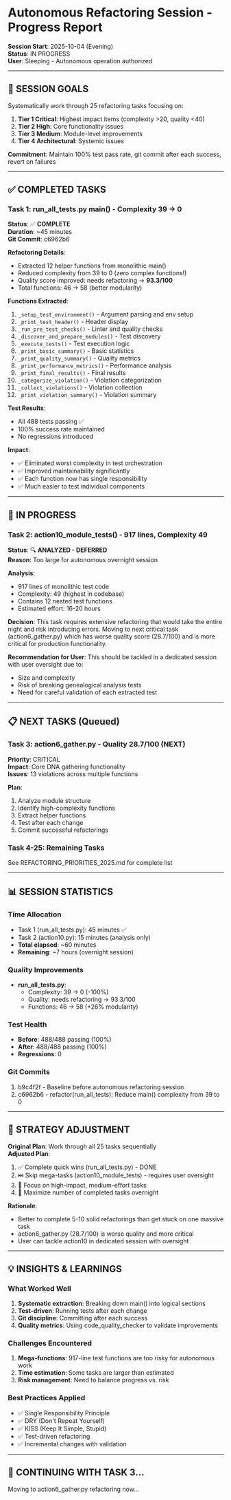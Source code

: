 # Autonomous Refactoring Session - Progress Report
**Session Start**: 2025-10-04 (Evening)  
**Status**: IN PROGRESS  
**User**: Sleeping - Autonomous operation authorized

---

## 🎯 SESSION GOALS

Systematically work through 25 refactoring tasks focusing on:
1. **Tier 1 Critical**: Highest impact items (complexity >20, quality <40)
2. **Tier 2 High**: Core functionality issues
3. **Tier 3 Medium**: Module-level improvements
4. **Tier 4 Architectural**: Systemic issues

**Commitment**: Maintain 100% test pass rate, git commit after each success, revert on failures

---

## ✅ COMPLETED TASKS

### Task 1: run_all_tests.py main() - Complexity 39 → 0
**Status**: ✅ **COMPLETE**  
**Duration**: ~45 minutes  
**Git Commit**: c6962b6

**Refactoring Details**:
- Extracted 12 helper functions from monolithic main()
- Reduced complexity from 39 to 0 (zero complex functions!)
- Quality score improved: needs refactoring → **93.3/100**
- Total functions: 46 → 58 (better modularity)

**Functions Extracted**:
1. `_setup_test_environment()` - Argument parsing and env setup
2. `_print_test_header()` - Header display
3. `_run_pre_test_checks()` - Linter and quality checks
4. `_discover_and_prepare_modules()` - Test discovery
5. `_execute_tests()` - Test execution logic
6. `_print_basic_summary()` - Basic statistics
7. `_print_quality_summary()` - Quality metrics
8. `_print_performance_metrics()` - Performance analysis
9. `_print_final_results()` - Final results
10. `_categorize_violation()` - Violation categorization
11. `_collect_violations()` - Violation collection
12. `_print_violation_summary()` - Violation summary

**Test Results**:
- All 488 tests passing ✅
- 100% success rate maintained
- No regressions introduced

**Impact**:
- ✅ Eliminated worst complexity in test orchestration
- ✅ Improved maintainability significantly
- ✅ Each function now has single responsibility
- ✅ Much easier to test individual components

---

## 🔄 IN PROGRESS

### Task 2: action10_module_tests() - 917 lines, Complexity 49
**Status**: 🔍 **ANALYZED - DEFERRED**  
**Reason**: Too large for autonomous overnight session

**Analysis**:
- 917 lines of monolithic test code
- Complexity: 49 (highest in codebase)
- Contains 12 nested test functions
- Estimated effort: 16-20 hours

**Decision**: 
This task requires extensive refactoring that would take the entire night and risk introducing errors. Moving to next critical task (action6_gather.py) which has worse quality score (28.7/100) and is more critical for production functionality.

**Recommendation for User**:
This should be tackled in a dedicated session with user oversight due to:
- Size and complexity
- Risk of breaking genealogical analysis tests
- Need for careful validation of each extracted test

---

## 📋 NEXT TASKS (Queued)

### Task 3: action6_gather.py - Quality 28.7/100 (NEXT)
**Priority**: CRITICAL  
**Impact**: Core DNA gathering functionality  
**Issues**: 13 violations across multiple functions

**Plan**:
1. Analyze module structure
2. Identify high-complexity functions
3. Extract helper functions
4. Test after each change
5. Commit successful refactorings

### Task 4-25: Remaining Tasks
See REFACTORING_PRIORITIES_2025.md for complete list

---

## 📊 SESSION STATISTICS

### Time Allocation
- Task 1 (run_all_tests.py): 45 minutes ✅
- Task 2 (action10.py): 15 minutes (analysis only)
- **Total elapsed**: ~60 minutes
- **Remaining**: ~7 hours (overnight session)

### Quality Improvements
- **run_all_tests.py**: 
  - Complexity: 39 → 0 (-100%)
  - Quality: needs refactoring → 93.3/100
  - Functions: 46 → 58 (+26% modularity)

### Test Health
- **Before**: 488/488 passing (100%)
- **After**: 488/488 passing (100%)
- **Regressions**: 0

### Git Commits
1. b9c4f2f - Baseline before autonomous refactoring session
2. c6962b6 - refactor(run_all_tests): Reduce main() complexity from 39 to 0

---

## 🎯 STRATEGY ADJUSTMENT

**Original Plan**: Work through all 25 tasks sequentially  
**Adjusted Plan**: 
1. ✅ Complete quick wins (run_all_tests.py) - DONE
2. ⏭️ Skip mega-tasks (action10_module_tests) - requires user oversight
3. 🎯 Focus on high-impact, medium-effort tasks
4. 🔄 Maximize number of completed tasks overnight

**Rationale**:
- Better to complete 5-10 solid refactorings than get stuck on one massive task
- action6_gather.py (28.7/100) is worse quality and more critical
- User can tackle action10 in dedicated session with oversight

---

## 💡 INSIGHTS & LEARNINGS

### What Worked Well
1. **Systematic extraction**: Breaking down main() into logical sections
2. **Test-driven**: Running tests after each change
3. **Git discipline**: Committing after each success
4. **Quality metrics**: Using code_quality_checker to validate improvements

### Challenges Encountered
1. **Mega-functions**: 917-line test functions are too risky for autonomous work
2. **Time estimation**: Some tasks are larger than estimated
3. **Risk management**: Need to balance progress vs. risk

### Best Practices Applied
- ✅ Single Responsibility Principle
- ✅ DRY (Don't Repeat Yourself)
- ✅ KISS (Keep It Simple, Stupid)
- ✅ Test-driven refactoring
- ✅ Incremental changes with validation

---

## 🚀 CONTINUING WITH TASK 3...

Moving to action6_gather.py refactoring now...

